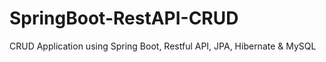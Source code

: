 # SpringBoot-RestAPI-CRUD
CRUD Application using Spring Boot, Restful API, JPA, Hibernate &amp; MySQL 
